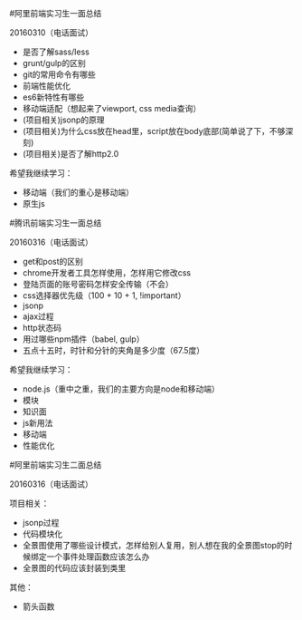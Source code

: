 #阿里前端实习生一面总结

20160310（电话面试）

- 是否了解sass/less
- grunt/gulp的区别
- git的常用命令有哪些
- 前端性能优化
- es6新特性有哪些
- 移动端适配（想起来了viewport, css media查询）
- (项目相关)jsonp的原理
- (项目相关)为什么css放在head里，script放在body底部(简单说了下，不够深刻)
- (项目相关)是否了解http2.0

希望我继续学习：

- 移动端（我们的重心是移动端）
- 原生js

#腾讯前端实习生一面总结

20160316（电话面试）

- get和post的区别
- chrome开发者工具怎样使用，怎样用它修改css
- 登陆页面的账号密码怎样安全传输（不会）
- css选择器优先级（100 + 10 + 1, !important）
- jsonp
- ajax过程
- http状态码
- 用过哪些npm插件（babel, gulp）
- 五点十五时，时针和分针的夹角是多少度（67.5度）

希望我继续学习：

- node.js（重中之重，我们的主要方向是node和移动端）
- 模块
- 知识面
- js新用法
- 移动端
- 性能优化

#阿里前端实习生二面总结

20160316（电话面试）

项目相关：

- jsonp过程
- 代码模块化
- 全景图使用了哪些设计模式，怎样给别人复用，别人想在我的全景图stop的时候绑定一个事件处理函数应该怎么办
- 全景图的代码应该封装到类里

其他：

- 箭头函数


